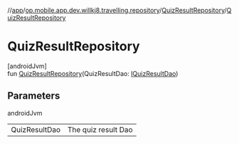 //[app](../../../index.md)/[op.mobile.app.dev.willkj8.travelling.repository](../index.md)/[QuizResultRepository](index.md)/[QuizResultRepository](-quiz-result-repository.md)

# QuizResultRepository

[androidJvm]\
fun [QuizResultRepository](-quiz-result-repository.md)(QuizResultDao: [IQuizResultDao](../../op.mobile.app.dev.willkj8.travelling.database/-i-quiz-result-dao/index.md))

## Parameters

androidJvm

| | |
|---|---|
| QuizResultDao | The quiz result Dao |
